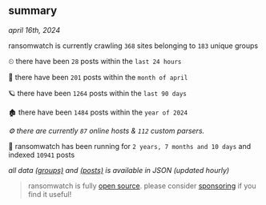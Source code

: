 
## summary
_april 16th, 2024_

ransomwatch is currently crawling `368` sites belonging to `183` unique groups

⏲ there have been `28` posts within the `last 24 hours`

🦈 there have been `201` posts within the `month of april`

🪐 there have been `1264` posts within the `last 90 days`

🏚 there have been `1484` posts within the `year of 2024`

_⚙️ there are currently `87` online hosts & `112` custom parsers._

🦕 ransomwatch has been running for `2 years, 7 months and 10 days` and indexed `10941` posts

_all data  [(groups)](http://ransomwhat.telemetry.ltd/groups) and [(posts)](http://ransomwhat.telemetry.ltd/posts) is available in JSON (updated hourly)_

> ransomwatch is fully [open source](https://github.com/joshhighet/ransomwatch#ransomwatch--). please consider [sponsoring](https://github.com/sponsors/joshhighet) if you find it useful!
